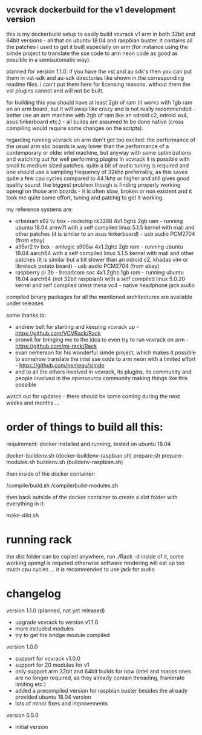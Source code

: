 ## vcvrack dockerbuild for the v1 development version

this is my dockerbuild setup to easily build vcvrack v1 arm in both 32bit and 64bit versions - all that on ubuntu 18.04 and raspbian buster. it contains all the patches i used to get it built especially on arm (for instance using the simde project to translate the sse code to arm neon code as good as possible in a semiautomatic way).

planned for version 1.1.0: if you have the vst and au sdk's then you can put them in vst-sdk and au-sdk directories like shown in the corresponding readme files. i can't put them here for licensing reasons. without them the vst plugins cannot and will not be built.

for building this you should have at least 2gb of ram (it works with 1gb ram on an arm board, but it will swap like crazy and is not really recommended - better use an arm machine with 2gb of ram like an odroid c2, odroid xu4, asus tinkerboard etc.) - all builds are assumed to be done native (cross compiling would require some changes on the scripts).

regarding running vcvrack on arm don't get too excited: the performance of the usual arm sbc boards is way lower than the performance of a contemporary or older intel machine, but anyway with some optimizations and watching out for well performing plugins in vcvrack it is possible with small to medium sized patches. quite a bit of audio tuning is required and one should use a sampling frequency of 32khz preferrably, as this saves quite a few cpu cycles compared to 44.1khz or higher and still gives good quality sound. the biggest problem though is finding properly working opengl on those arm boards - it is often slow, broken or non existent and it took me quite some effort, tuning and patchig to get it working.

my reference systems are:
* orbsmart s92 tv box - rockchip rk3288 4x1.5ghz 2gb ram - running ubuntu 18.04 armv7l with a self compiled linux 5.1.5 kernel with mali and other patches (it is similar to an asus tinkerboard) - usb audio PCM2704 (from ebay)
* a95xr2 tv box - amlogic s905w 4x1.2ghz 2gb ram - running ubuntu 18.04 aarch64 with a self compiled linux 5.1.5 kernel with mali and other patches (it is similar but a bit slower than an odroid c2, khadas vim or libreteck potato board) - usb audio PCM2704 (from ebay)
* raspberry pi 3b - broadcom soc 4x1.2ghz 1gb ram - running ubuntu 18.04 aarch64 (not 32bit raspbian!) with a self compiled linux 5.0.20 kernel and self compiled latest mesa vc4 - native headphone jack audio

compiled binary packages for all the mentioned architectures are available under releases

some thanks to:
- andrew belt for starting and keeping vcvrack up - https://github.com/VCVRack/Rack
- pronvit for bringing me to the idea to even try to run vcvrack on arm - https://github.com/mi-rack/Rack
- evan nemerson for his wonderful simde project, which makes it possible to somehow translate the intel sse code to arm neon with a limited effort - https://github.com/nemequ/simde
- and to all the others involved in vcvrack, its plugins, its community and people involved in the opensource community making things like this possible

watch out for updates - there should be some coming during the next weeks and months ...


# order of things to build all this:

requirement: docker installed and running, tested on ubuntu 18.04

docker-buildenv.sh (docker-buildenv-raspbian.sh)
prepare.sh
prepare-modules.sh
buildenv.sh (buildenv-raspbian.sh)

then inside of the docker container:

/compile/build.sh
/compile/build-modules.sh

then back outside of the docker container to create a dist folder with everything in it:

make-dist.sh

# running rack

the dist folder can be copied anywhere, run ./Rack -d inside of it, some working opengl is required otherwise software rendering will eat up too much cpu cycles ... it is recommended to use jack for audio

# changelog

version 1.1.0 (planned, not yet released)
- upgrade vcvrack to version v1.1.0
- more included modules
- try to get the bridge module compiled

version 1.0.0
- support for vcvrack v1.0.0
- support for 20 modules for v1
- only support arm 32bit and 64bit builds for now (intel and macos ones are no longer required, as they already contain threading, framerate limiting etc.)
- added a precompiled version for raspbian buster besides the already provided ubuntu 18.04 version
- lots of minor fixes and improvements

version 0.5.0
- initial version

